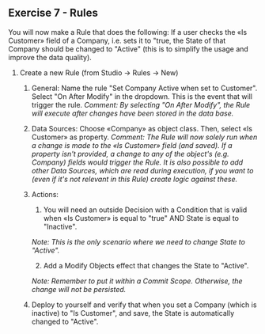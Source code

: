 ## Exercise 7 - Rules
You will now make a Rule that does the following: If a user checks the «Is Customer» field of a Company, i.e. sets it to "true, the State of that Company should be changed to "Active" (this is to simplify the usage and improve the data quality).
1. Create a new Rule (from Studio -> Rules -> New)
   1. General: Name the rule "Set Company Active when set to Customer". Select "On After Modify" in the dropdown. This is the event that will trigger the rule. 
   *Comment: By selecting "On After Modify", the Rule will execute after changes have been stored in the data base.*
   2. Data Sources: Choose «Company» as object class. Then, select «Is Customer» as property.
   *Comment: The Rule will now solely run when a change is made to the «Is Customer» field (and saved). If a property isn't provided, a change to any of the object's (e.g. Company) fields would trigger the Rule. It is also possible to add other Data Sources, which are read during execution, if you want to (even if it's not relevant in this Rule) create logic against these.*
   3. Actions: 
	  1. You will need an outside Decision with a Condition that is valid when «Is Customer» is equal to "true" AND State is equal to "Inactive". 
      
	  *Note: This is the only scenario where we need to change State to "Active".*
      
	  2. Add a Modify Objects effect that changes the State to "Active".

	  *Note: Remember to put it within a Commit Scope. Otherwise, the change will not be persisted.*
   4. Deploy to yourself and verify that when you set a Company (which is inactive) to "Is Customer", and save, the State is automatically changed to "Active". 
